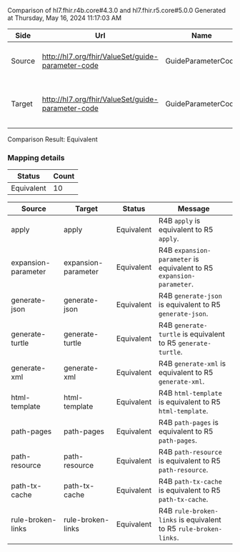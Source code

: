 Comparison of hl7.fhir.r4b.core#4.3.0 and hl7.fhir.r5.core#5.0.0
Generated at Thursday, May 16, 2024 11:17:03 AM

| Side | Url | Name | Title | Description |
| --- | --- | --- | --- | --- |
| Source | http://hl7.org/fhir/ValueSet/guide-parameter-code | GuideParameterCode | GuideParameterCode | Code of parameter that is input to the guide. |
| Target | http://hl7.org/fhir/ValueSet/guide-parameter-code | GuideParameterCode | Guide Parameter Code | Codes used to define implementation guide parameters |


Comparison Result: Equivalent


### Mapping details

| Status | Count |
| ------ | ----- |
Equivalent | 10 |


| Source | Target | Status | Message |
| ------ | ------ | ------ | ------- |
| apply | apply | Equivalent | R4B `apply` is equivalent to R5 `apply`. |
| expansion-parameter | expansion-parameter | Equivalent | R4B `expansion-parameter` is equivalent to R5 `expansion-parameter`. |
| generate-json | generate-json | Equivalent | R4B `generate-json` is equivalent to R5 `generate-json`. |
| generate-turtle | generate-turtle | Equivalent | R4B `generate-turtle` is equivalent to R5 `generate-turtle`. |
| generate-xml | generate-xml | Equivalent | R4B `generate-xml` is equivalent to R5 `generate-xml`. |
| html-template | html-template | Equivalent | R4B `html-template` is equivalent to R5 `html-template`. |
| path-pages | path-pages | Equivalent | R4B `path-pages` is equivalent to R5 `path-pages`. |
| path-resource | path-resource | Equivalent | R4B `path-resource` is equivalent to R5 `path-resource`. |
| path-tx-cache | path-tx-cache | Equivalent | R4B `path-tx-cache` is equivalent to R5 `path-tx-cache`. |
| rule-broken-links | rule-broken-links | Equivalent | R4B `rule-broken-links` is equivalent to R5 `rule-broken-links`. |

